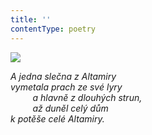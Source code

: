 ```yaml
---
title: ''
contentType: poetry
---
```


<section>

![](../Images/019.jpg)

_A jedna slečna z Altamiry  
vymetala prach ze své lyry  
         a hlavně z dlouhých strun,  
         až duněl celý dům  
k potěše celé Altamiry._

</section>
